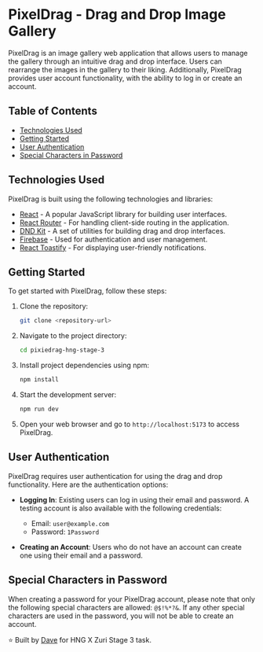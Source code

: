 # PixelDrag - Drag and Drop Image Gallery

PixelDrag is an image gallery web application that allows users to manage the gallery through an intuitive drag and drop interface. Users can rearrange the images in the gallery to their liking. Additionally, PixelDrag provides user account functionality, with the ability to log in or create an account.

## Table of Contents

- [Technologies Used](#technologies-used)
- [Getting Started](#getting-started)
- [User Authentication](#user-authentication)
- [Special Characters in Password](#special-characters-in-password)

## Technologies Used

PixelDrag is built using the following technologies and libraries:

- [React](https://react.dev/) - A popular JavaScript library for building user interfaces.
- [React Router](https://reactrouter.com/) - For handling client-side routing in the application.
- [DND Kit](https://dndkit.com/) - A set of utilities for building drag and drop interfaces.
- [Firebase](https://firebase.google.com/) - Used for authentication and user management.
- [React Toastify](https://fkhadra.github.io/react-toastify/introduction) - For displaying user-friendly notifications.

## Getting Started

To get started with PixelDrag, follow these steps:

1. Clone the repository:

   ```bash
   git clone <repository-url>
   ```

2. Navigate to the project directory:

   ```bash
   cd pixiedrag-hng-stage-3
   ```

3. Install project dependencies using npm:

   ```bash
   npm install
   ```

4. Start the development server:

   ```bash
   npm run dev
   ```

5. Open your web browser and go to `http://localhost:5173` to access PixelDrag.

## User Authentication

PixelDrag requires user authentication for using the drag and drop functionality. Here are the authentication options:

- **Logging In**: Existing users can log in using their email and password. A testing account is also available with the following credentials:
  - Email: `user@example.com`
  - Password: `1Password`

- **Creating an Account**: Users who do not have an account can create one using their email and a password.

## Special Characters in Password

When creating a password for your PixelDrag account, please note that only the following special characters are allowed: `@$!%*?&`. If any other special characters are used in the password, you will not be able to create an account.

⭐️ Built by [Dave](https://github.com/d-a-ve/) for HNG X Zuri Stage 3 task.
